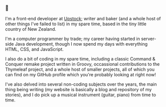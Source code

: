 ### 👋

I'm a front-end developer at [Upstock](https://www.upstock.app/); writer and baker (and a whole host of other things I've failed to list) in my spare time, based in the tiny little country of New Zealand.

I'm a computer programmer by trade; my career having started in server-side Java development, though I now spend my days with everything HTML, CSS, and JavaScript.

I also do a bit of coding in my spare time, including a classic Command & Conquer remake project written in Groovy, occassional contributions to the Thymeleaf project, and a whole host of smaller projects, all of which you can find on my GitHub profile which you're probably looking at right now!

I've also delved into several non-coding subjects over the years, the main thing being writing (my website is basically a blog and repository of my stories), and I do pick up a musical instrument (guitar, piano) from time to time.

<!--
**ultraq/ultraq** is a ✨ _special_ ✨ repository because its `README.md` (this file) appears on your GitHub profile.

Here are some ideas to get you started:

- 🔭 I’m currently working on ...
- 🌱 I’m currently learning ...
- 👯 I’m looking to collaborate on ...
- 🤔 I’m looking for help with ...
- 💬 Ask me about ...
- 📫 How to reach me: ...
- 😄 Pronouns: ...
- ⚡ Fun fact: ...
-->
